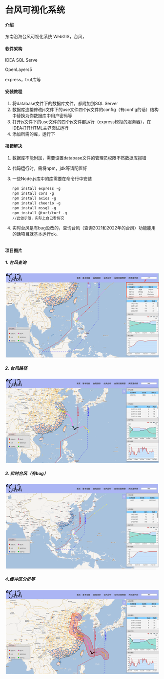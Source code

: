 # 台风可视化系统

#### 介绍

东南沿海台风可视化系统
WebGIS，台风，

#### 软件架构

IDEA
SQL Serve

OpenLayers5

express，truf库等

#### 安装教程

1.  将database文件下的数据库文件，都附加到SQL Server
2.  数据库连接修改js文件下的use文件四个js文件的config（有config的话）结构中替换为你数据库中用户密码等
3.  打开js文件下的use文件的四个js文件都运行（express模拟的服务器），在IDEA打开HTML主界面试运行
4.  添加所需的库，运行下

#### 报错解决

1. 数据库不能附加，需要设置database文件的管理员权限不然数据库报错

2. 代码运行时，需将npm，jdk等请配置好

3. 一些Node.js库中的库需要在命令行中安装

   ```
   npm install express -g
   npm install cors -g
   npm install axios -g
   npm install cheerio -g
   npm install mssql -g
   npm install @turf/turf -g
   //此做示范，实际上自己看情况
   ```

4. 实时台风是有bug没改的，查询台风（查询2021和2022年的台风）功能能用的话项目就基本运行ok。

   ```
   
   ```

#### 项目图片

##### 1. 台风查询

![image-20240619144216249](images/github/image-20240619144216249.png)

##### 2. 台风路径

![image-20240619144313740](images/github/image-20240619144313740.png)

##### 3. 实时台风（有bug）

![image-20240619144408649](images/github/image-20240619144408649.png)

##### 4.缓冲区分析等

![image-20240619144450355](images/github/image-20240619144450355.png)
